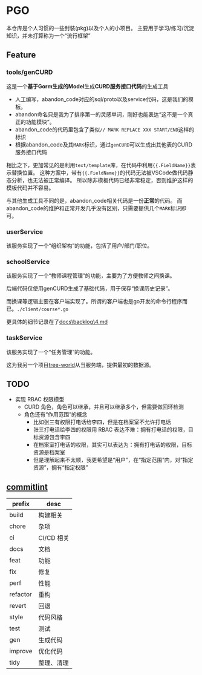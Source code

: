 # PGO

本仓库是个人习惯的一些封装(pkg)以及个人的小项目。
主要用于学习/练习/沉淀知识，并未打算称为一个“流行框架”

## Feature

### tools/genCURD

这是一个**基于Gorm生成的Model**生成**CURD服务接口代码**的生成工具

- 人工编写，abandon_code对应的sql/proto以及service代码，这是我们的模板。
- abandon命名只是我为了排序第一的灵感单词，刚好也能表达“这不是一个真正的功能模块”。
- abandon_code的代码里包含了类似`// MARK REPLACE XXX START/END`这样的标识
- 根据abandon_code及其`MARK`标识，通过`genCURD`可以生成出其他表的CURD服务接口代码

相比之下，更加常见的是利用`text/template`库，在代码中利用`{{.FieldName}}`表示替换位置。
这种方案中，带有`{{.FieldName}}`的代码无法被VSCode做代码静态分析，也无法被正常编译。
所以除非模板代码已经非常稳定，否则维护这样的模板代码并不容易。

与其他生成工具不同的是，abandon_code相关代码是一份**正常**的代码。
而abandon_code的维护和正常开发几乎没有区别，只需要提供几个`MARK`标识即可。

### userService

该服务实现了一个“组织架构”的功能，包括了用户/部门/职位。

### schoolService

该服务实现了一个“教师课程管理”的功能，主要为了方便教师之间换课。

后端代码仅使用genCURD生成了基础代码，用于保存“换课历史记录”。

而换课等逻辑主要在客户端实现了。所谓的客户端也是go开发的命令行程序而已。`./client/course*.go`

更具体的细节记录在了[docs\backlog\4.md](https://github.com/pancake-lee/pgo/blob/master/docs/backlog/4.md)

### taskService

该服务实现了一个“任务管理”的功能。

这为我另一个项目[tree-world](https://github.com/pancake-lee/tree-world)从当服务端，提供最初的数据源。

## TODO

- 实现 RBAC 权限模型
  - CURD 角色，角色可以继承，并且可以继承多个，但需要做回环检测
  - 角色还有“作用范围”的概念
    - 比如张三有权限打电话给李四，但是在档案室不允许打电话
    - 张三打电话给李四的权限用 RBAC 表达不难：拥有打电话的权限，目标资源包含李四
    - 在档案室打电话的权限，其实可以表达为：拥有打电话的权限，目标资源是档案室
    - 但是理解起来不太顺，我更希望是“用户”，在“指定范围”内，对“指定资源”，拥有“指定权限”

## [commitlint](`https://github.com/conventional-changelog/commitlint`)

| prefix   | desc       |
| -------- | ---------- |
| build    | 构建相关    |
| chore    | 杂项       |
| ci       | CI/CD 相关 |
| docs     | 文档       |
| feat     | 功能       |
| fix      | 修复       |
| perf     | 性能       |
| refactor | 重构       |
| revert   | 回退       |
| style    | 代码风格    |
| test     | 测试       |
| gen      | 生成代码    |
| improve  | 优化代码    |
| tidy     | 整理、清理  |

